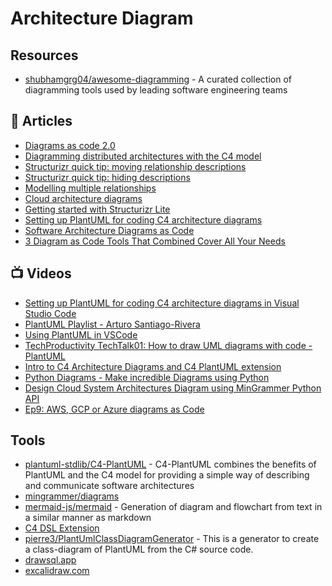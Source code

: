 # Architecture Diagram

## Resources
- [shubhamgrg04/awesome-diagramming](https://github.com/shubhamgrg04/awesome-diagramming) - A curated collection of diagramming tools used by leading software engineering teams

## 📕 Articles
- [Diagrams as code 2.0](https://dev.to/simonbrown/diagrams-as-code-2-0-82k)
- [Diagramming distributed architectures with the C4 model](https://dev.to/simonbrown/diagramming-distributed-architectures-with-the-c4-model-51cm)
- [Structurizr quick tip: moving relationship descriptions](https://dev.to/simonbrown/structurizr-quick-tip-moving-relationship-descriptions-4iim)
- [Structurizr quick tip: hiding descriptions](https://dev.to/simonbrown/structurizr-quick-tip-hiding-descriptions-324b)
- [Modelling multiple relationships](https://dev.to/simonbrown/modelling-multiple-relationships-51bf)
- [Cloud architecture diagrams](https://dev.to/simonbrown/cloud-architecture-diagrams-3pbm)
- [Getting started with Structurizr Lite](https://dev.to/simonbrown/getting-started-with-structurizr-lite-27d0)
- [Setting up PlantUML for coding C4 architecture diagrams](https://joymonscode.blogspot.com/2019/04/setting-up-plantuml-for-coding-c4.html)
- [Software Architecture Diagrams as Code](https://shekhargulati.com/2020/04/21/software-architecture-diagrams-as-code/)
- [3 Diagram as Code Tools That Combined Cover All Your Needs](https://dev.to/xnok/3-diagram-as-code-tools-that-combined-cover-all-your-needs-3fl9)
## 📺 Videos
- [Setting up PlantUML for coding C4 architecture diagrams in Visual Studio Code](https://www.youtube.com/watch?v=Zt3Bj1HMJ8g)
- [PlantUML Playlist - Arturo Santiago-Rivera](https://www.youtube.com/playlist?list=PLPPxJMwitEl0-J8xO_z7SzjI9UTYH7dvz)
- [Using PlantUML in VSCode](https://www.youtube.com/watch?v=xkwJ9GwgZJU)
- [TechProductivity TechTalk01: How to draw UML diagrams with code - PlantUML](https://www.youtube.com/watch?v=Dd0bJlHDwLY)
- [Intro to C4 Architecture Diagrams and C4 PlantUML extension](https://www.youtube.com/watch?v=n-e1FDAtBuM)
- [Python Diagrams - Make incredible Diagrams using Python](https://www.youtube.com/watch?v=Oa-_EUg44cQ)
- [Design Cloud System Architectures Diagram using MinGrammer Python API](https://www.youtube.com/watch?v=BavZNZTu5-E)
- [Ep9: AWS, GCP or Azure diagrams as Code](https://www.youtube.com/watch?v=OuoHplWY4Yg)
## Tools
- [plantuml-stdlib/C4-PlantUML](https://github.com/plantuml-stdlib/C4-PlantUML) - C4-PlantUML combines the benefits of PlantUML and the C4 model for providing a simple way of describing and communicate software architectures
- [mingrammer/diagrams](https://github.com/mingrammer/diagrams)
- [mermaid-js/mermaid](https://github.com/mermaid-js/mermaid) - Generation of diagram and flowchart from text in a similar manner as markdown
- [C4 DSL Extension](https://marketplace.visualstudio.com/items?itemName=systemticks.c4-dsl-extension)
- [pierre3/PlantUmlClassDiagramGenerator](https://github.com/pierre3/PlantUmlClassDiagramGenerator) - This is a generator to create a class-diagram of PlantUML from the C# source code.
- [drawsql.app](https://drawsql.app/)
- [excalidraw.com](https://excalidraw.com/)